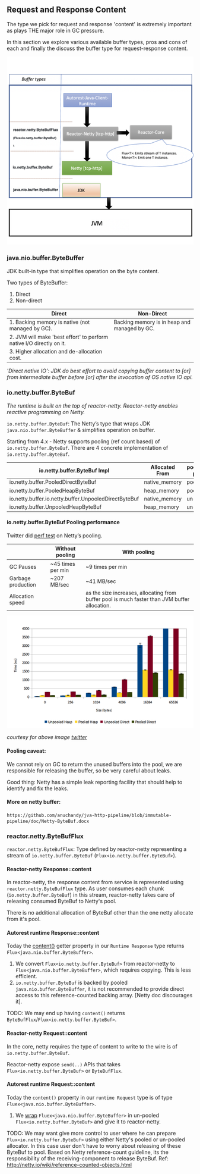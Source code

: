 
## Request and Response Content


The type we pick for request and response 'content' is 	extremely important as plays THE major role in GC pressure.

In this section we explore various available buffer types, pros and cons of each and finally the discuss the buffer type for request-response content. 

![alt text](https://github.com/anuchandy/jva-http-pipeline/blob/immutable-pipeline/doc/BufferTypes_vs_TransportLayers.png)

### java.nio.buffer.ByteBuffer

JDK built-in type that simplifies operation on the byte content.

Two types of ByteBuffer:

  1. Direct 
  2. Non-direct
    
 | Direct  | Non-Direct |
 | ------------- | ------------- |
 | 1. Backing memory is native (not managed by GC).    | Backing memory is in heap and managed by GC.  |
 | 2. JVM will make 'best effort' to perform native I/O directly on it. |   |
 | 3. Higher allocation and de-allocation cost.     |   |
 

*'Direct native IO': JDK do best effort to avoid copying buffer content to [or] from intermediate buffer before [or] after the invocation of OS native IO api.*


### io.netty.buffer.ByteBuf

*The runtime is built on the top of reactor-netty. Reactor-netty enables reactive programming on Netty.*

`io.netty.buffer.ByteBuf`: The Netty’s type that wraps JDK ```java.nio.buffer.ByteBuffer``` & simplifies operation on buffer.

Starting from 4.x - Netty supports pooling (ref count based) of ```io.netty.buffer.ByteBuf```. 
There are 4 concrete implementation of  ```io.netty.buffer.ByteBuf```.

| io.netty.buffer.ByteBuf Impl | Allocated From | pooled/un-pooled |
|------|--------------- |--------------- |
|io.netty.buffer.PooledDirectByteBuf | native_memory | pooled
|io.netty.buffer.PooledHeapByteBuf  | heap_memory | pooled
|io.netty.buffer.io.netty.buffer.UnpooledDirectByteBuf  | native_memory | un-pooled
|io.netty.buffer.UnpooledHeapByteBuf  | heap_memory | un-pooled


#### io.netty.buffer.ByteBuf Pooling performance

Twitter did [perf test](https://blog.twitter.com/engineering/en_us/a/2013/netty-4-at-twitter-reduced-gc-overhead.html) on Netty’s pooling.

 |  | Without pooling | With pooling |
 |------|--------------- | --------------- |
 |GC Pauses| ~45 times per min | ~9 times per min |
 |Garbage production| ~207 MB/sec | ~41 MB/sec |
 |Allocation speed | | as the size increases, allocating from buffer pool is much faster than JVM buffer allocation.  |
 
![alt text](https://github.com/anuchandy/jva-http-pipeline/blob/immutable-pipeline/doc/netty_4_at_twitterreducedgcoverhead95.thumb.1280.1280.png)

*courtesy for above image [twitter](https://blog.twitter.com/engineering/en_us/a/2013/netty-4-at-twitter-reduced-gc-overhead.html)*

#### Pooling caveat: 
    
We cannot rely on GC to return the unused buffers into the pool, we are responsible for releasing the buffer, so be very careful about leaks.

Good thing: Netty has a simple leak reporting facility that should help to identify and fix the leaks.

#### More on netty buffer: 
    https://github.com/anuchandy/jva-http-pipeline/blob/immutable-pipeline/doc/Netty-ByteBuf.docx

### reactor.netty.ByteBufFlux

```reactor.netty.ByteBufFlux```: Type defined by reactor-netty representing a stream of `io.netty.buffer.ByteBuf` (`Flux<io.netty.buffer.ByteBuf>`).

#### Reactor-netty Response::content

In reactor-netty, the response content from service is represented using `reactor.netty.ByteBufFlux` type. As user consumes each chunk (`io.netty.buffer.ByteBuf`) in this stream, reactor-netty takes care of releasing consumed ByteBuf to Netty's pool.

There is no additional allocation of ByteBuf other than the one netty allocate from it's pool.

#### Autorest runtime Response::content

Today the [content()](https://github.com/Azure/autorest-clientruntime-for-java/blob/996c7b706875293858e91a1f1a14330334bc88b9/client-runtime/src/main/java/com/microsoft/rest/v3/http/NettyClient.java#L120) getter property in our `Runtime Response` type returns `Flux<java.nio.buffer.ByteBuffer>`.

1. We convert `Flux<io.netty.buffer.ByteBuf>` from reactor-netty to `Flux<java.nio.buffer.ByteBuffer>`, which requires copying. This is less efficient. 
2. `io.netty.buffer.ByteBuf` is backed by pooled `java.nio.buffer.ByteBuffer`, it is not recommended to provide direct access to this reference-counted backing array. [Netty doc discourages it].


TODO: We may end up having `content()` returns `ByteBufFlux`/`Flux<io.netty.buffer.ByteBuf>`.
 
#### Reactor-netty Request::content

In the core, netty requires the type of content to write to the wire is of `io.netty.buffer.ByteBuf`.

Reactor-netty expose `send(..)` APIs that takes `Flux<io.netty.buffer.ByteBuf>` or `ByteBufFlux`.

#### Autorest runtime Request::content

Today the `content()` property in our `runtime Request` type is of type `Fluex<java.nio.buffer.ByteBuffer>`.

1. We [wrap](https://github.com/Azure/autorest-clientruntime-for-java/blob/996c7b706875293858e91a1f1a14330334bc88b9/client-runtime/src/main/java/com/microsoft/rest/v3/http/NettyClient.java#L86) `Fluex<java.nio.buffer.ByteBuffer>` in un-pooled `Flux<io.netty.buffer.ByteBuf>` and give it to reactor-netty.

TODO: We may want give more control to user where he can prepare `Flux<io.netty.buffer.ByteBuf>` using either Netty's pooled or un-pooled allocator.
In this case user don't have to worry about releasing of these ByteBuf to pool. 
Based on Netty reference-count guideline, its the responsibility of the receiving-component to release ByteBuf.
Ref: http://netty.io/wiki/reference-counted-objects.html


 






